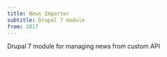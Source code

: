 ```yaml
---
title: News Importer
subtitle: Drupal 7 module
from: 2017
---
```


Drupal 7 module for managing news from custom API
